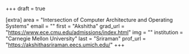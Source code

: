 +++
draft = true

[extra]
area = "Intersection of Computer Architecture and Operating Systems"
email = ""
first = "Akshitha"
grad_url = "https://www.ece.cmu.edu/admissions/index.html"
img = ""
institution = "Carnegie Mellon University"
last = "Sriraman"
prof_url = "https://akshithasriraman.eecs.umich.edu/"
+++
